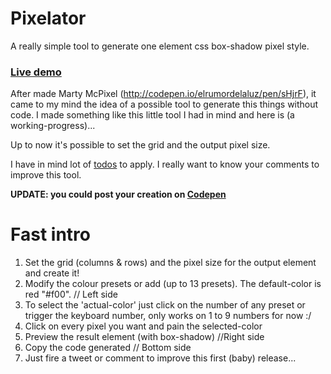 Pixelator
=========

A really simple tool to generate one element css box-shadow pixel style.

<h3><a href="http://elrumordelaluz.github.io/Pixelator/">Live demo</a></h3>

After made Marty McPixel (http://codepen.io/elrumordelaluz/pen/sHjrF), 
it came to my mind the idea of a possible tool to generate this things without code.
I made something like this little tool I had in mind and here is (a working-progress)...

Up to now it's possible to set the grid and the output pixel size.

I have in mind lot of <a href="https://github.com/elrumordelaluz/Pixelator/issues/1">todos</a> to apply.
I really want to know your comments to improve this tool.

<strong>UPDATE: you could post your creation on <a href="http://codepen.io">Codepen</a></strong>


Fast intro
==========
1. Set the grid (columns & rows) and the pixel size for the output element and create it!
2. Modify the colour presets or add (up to 13 presets). The default-color is red "#f00". // Left side
3. To select the 'actual-color' just click on the number of any preset or trigger the keyboard number, only works on 1 to 9 numbers for now :/
4. Click on every pixel you want and pain the selected-color
5. Preview the result element (with box-shadow) //Right side
6. Copy the code generated // Bottom side
7. Just fire a tweet or comment to improve this first (baby) release...
